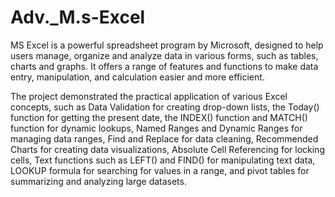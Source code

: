 # Adv._M.s-Excel
MS Excel is a powerful spreadsheet program by Microsoft, designed to help users manage, organize and analyze data in various forms, such as tables, charts and graphs. It offers a range of features and functions to make data entry, manipulation, and calculation easier and more efficient.


The project demonstrated the practical application of various Excel concepts, such as Data Validation for creating drop-down lists, the Today() function for getting the present date, the INDEX() function and MATCH() function for dynamic lookups, Named Ranges and Dynamic Ranges for managing data ranges, Find and Replace for data cleaning, Recommended Charts for creating data visualizations, Absolute Cell Referencing for locking cells, Text functions such as LEFT() and FIND() for manipulating text data, LOOKUP formula for searching for values in a range, and pivot tables for summarizing and analyzing large datasets.
